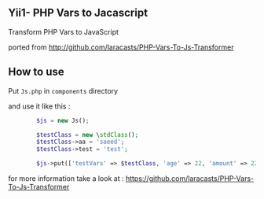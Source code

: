 ## Yii1- PHP Vars to Jacascript
Transform PHP Vars to JavaScript

ported from http://github.com/laracasts/PHP-Vars-To-Js-Transformer


## How to use 

Put `Js.php` in `components` directory

and use it like this : 

```php
        $js = new Js();

        $testClass = new \stdClass();
        $testClass->aa = 'saeed';
        $testClass->test = 'test';

        $js->put(['testVars' => $testClass, 'age' => 22, 'amount' => 22.3]);
```

for more information take a look at : https://github.com/laracasts/PHP-Vars-To-Js-Transformer
